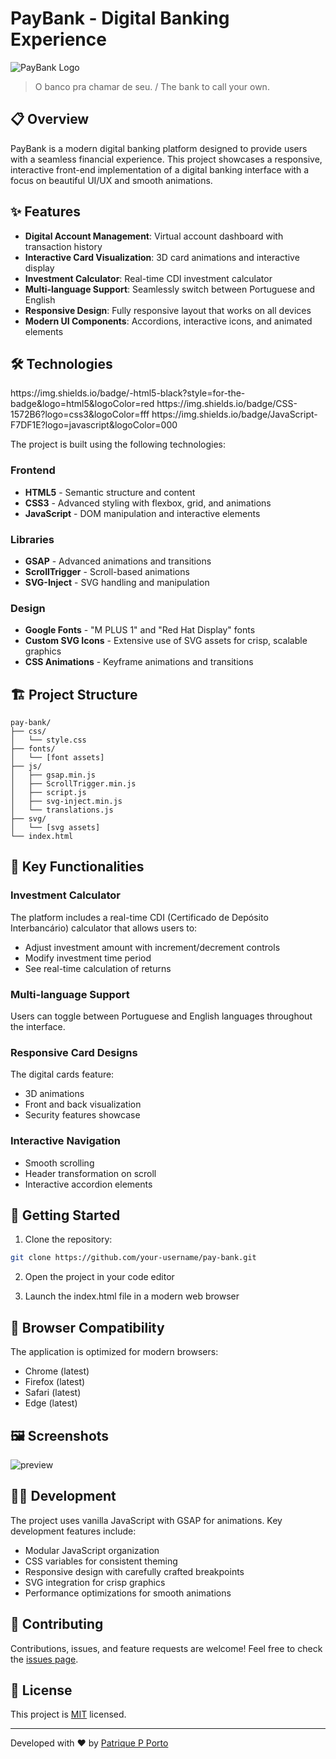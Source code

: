 # PayBank - Digital Banking Experience

![PayBank Logo](svg/logo-pay-bank.png)

> O banco pra chamar de seu. / The bank to call your own.

## 📋 Overview

PayBank is a modern digital banking platform designed to provide users with a seamless financial experience. This project showcases a responsive, interactive front-end implementation of a digital banking interface with a focus on beautiful UI/UX and smooth animations.

## ✨ Features

- **Digital Account Management**: Virtual account dashboard with transaction history
- **Interactive Card Visualization**: 3D card animations and interactive display
- **Investment Calculator**: Real-time CDI investment calculator
- **Multi-language Support**: Seamlessly switch between Portuguese and English
- **Responsive Design**: Fully responsive layout that works on all devices
- **Modern UI Components**: Accordions, interactive icons, and animated elements

## 🛠️ Technologies

<div>
     https://img.shields.io/badge/-html5-black?style=for-the-badge&logo=html5&logoColor=red
     https://img.shields.io/badge/CSS-1572B6?logo=css3&logoColor=fff
     https://img.shields.io/badge/JavaScript-F7DF1E?logo=javascript&logoColor=000
</div>

The project is built using the following technologies:

### Frontend
- **HTML5** - Semantic structure and content
- **CSS3** - Advanced styling with flexbox, grid, and animations
- **JavaScript** - DOM manipulation and interactive elements

### Libraries
- **GSAP** - Advanced animations and transitions
- **ScrollTrigger** - Scroll-based animations
- **SVG-Inject** - SVG handling and manipulation

### Design
- **Google Fonts** - "M PLUS 1" and "Red Hat Display" fonts
- **Custom SVG Icons** - Extensive use of SVG assets for crisp, scalable graphics
- **CSS Animations** - Keyframe animations and transitions

## 🏗️ Project Structure

```
pay-bank/
├── css/
│   └── style.css
├── fonts/
│   └── [font assets]
├── js/
│   ├── gsap.min.js
│   ├── ScrollTrigger.min.js
│   ├── script.js
│   ├── svg-inject.min.js
│   └── translations.js
├── svg/
│   └── [svg assets]
└── index.html
```

## 🌟 Key Functionalities

### Investment Calculator
The platform includes a real-time CDI (Certificado de Depósito Interbancário) calculator that allows users to:
- Adjust investment amount with increment/decrement controls
- Modify investment time period
- See real-time calculation of returns

### Multi-language Support
Users can toggle between Portuguese and English languages throughout the interface.

### Responsive Card Designs
The digital cards feature:
- 3D animations
- Front and back visualization
- Security features showcase

### Interactive Navigation
- Smooth scrolling
- Header transformation on scroll
- Interactive accordion elements

## 🚀 Getting Started

1. Clone the repository:
```bash
git clone https://github.com/your-username/pay-bank.git
```

2. Open the project in your code editor

3. Launch the index.html file in a modern web browser

## 📱 Browser Compatibility

The application is optimized for modern browsers:
- Chrome (latest)
- Firefox (latest)
- Safari (latest)
- Edge (latest)

## 🖼️ Screenshots

 ![preview](preview.png)

## 👨‍💻 Development

The project uses vanilla JavaScript with GSAP for animations. Key development features include:

- Modular JavaScript organization
- CSS variables for consistent theming
- Responsive design with carefully crafted breakpoints
- SVG integration for crisp graphics
- Performance optimizations for smooth animations

## 🤝 Contributing

Contributions, issues, and feature requests are welcome! Feel free to check the [issues page](https://github.com/your-username/pay-bank/issues).

## 📝 License

This project is [MIT](LICENSE) licensed.

---

Developed with ❤️ by [Patrique P Porto](https://github.com/patriqueporto)
